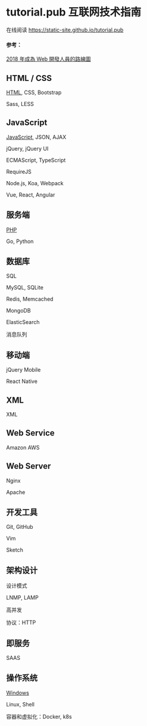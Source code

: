 # tutorial.pub 互联网技术指南

在线阅读 https://static-site.github.io/tutorial.pub



#### 参考：

[2018 年成為 Web 開發人員的路線圖](https://github.com/goodjack/developer-roadmap-chinese)



## HTML / CSS

[HTML](category/HTML), CSS, Bootstrap

Sass, LESS



## JavaScript

[JavaScript](category/JavaScript), JSON, AJAX

jQuery, jQuery UI

ECMAScript, TypeScript

RequireJS

Node.js, Koa, Webpack

Vue, React, Angular



## 服务端

[PHP](category/PHP)

Go, Python



## 数据库

SQL

MySQL, SQLite

Redis, Memcached

MongoDB

ElasticSearch

消息队列



## 移动端

jQuery Mobile

React Native



## XML

XML



## Web Service

Amazon AWS



## Web Server

Nginx

Apache



## 开发工具

Git, GitHub

Vim

Sketch



## 架构设计

设计模式

LNMP, LAMP

高并发

协议：HTTP



## 即服务

SAAS



## 操作系统

[Windows](category/Windows)

Linux, Shell

容器和虚拟化：Docker, k8s